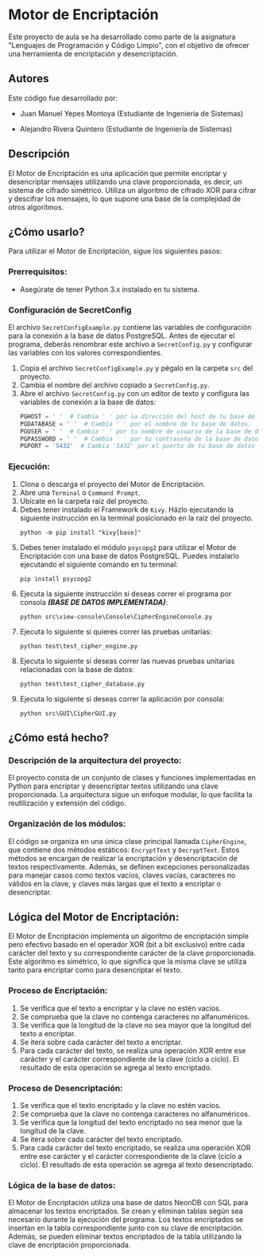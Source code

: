 # Motor de Encriptación
Este proyecto de aula se ha desarrollado como parte de la asignatura "Lenguajes de Programación y Código Limpio", con el objetivo de ofrecer una herramienta de encriptación y desencriptación.
## Autores

Este código fue desarrollado por:

- Juan Manuel Yepes Montoya (Estudiante de Ingeniería de Sistemas)

- Alejandro Rivera Quintero (Estudiante de Ingeniería de Sistemas)

## Descripción
El Motor de Encriptación es una aplicación que permite encriptar y desencriptar mensajes utilizando una clave proporcionada, es decir, un sistema de cifrado simétrico. Utiliza un algoritmo de cifrado XOR para cifrar y descifrar los mensajes, lo que supone una base de la complejidad de otros algorítmos.

## ¿Cómo usarlo?
Para utilizar el Motor de Encriptación, sigue los siguientes pasos:

### Prerrequisitos:
* Asegúrate de tener Python 3.x instalado en tu sistema.

### Configuración de SecretConfig
El archivo `SecretConfigExample.py` contiene las variables de configuración para la conexión a la base de datos PostgreSQL. Antes de ejecutar el programa, deberás renombrar este archivo a `SecretConfig.py` y configurar las variables con los valores correspondientes.

1. Copia el archivo `SecretConfigExample.py` y pégalo en la carpeta `src` del proyecto.
2. Cambia el nombre del archivo copiado a `SecretConfig.py`.
3. Abre el archivo `SecretConfig.py` con un editor de texto y configura las variables de conexión a la base de datos:
    ```python
    PGHOST = ' '  # Cambia ' ' por la dirección del host de tu base de datos.
    PGDATABASE = ' '  # Cambia ' ' por el nombre de tu base de datos.
    PGUSER = ' '  # Cambia ' ' por tu nombre de usuario de la base de datos.
    PGPASSWORD = ' '  # Cambia ' ' por tu contraseña de la base de datos.
    PGPORT = '5432'  # Cambia '5432' por el puerto de tu base de datos (generalmente es 5432).
    ```

### Ejecución:
1. Clona o descarga el proyecto del Motor de Encriptación.
2. Abre una `Terminal` o `Command Prompt`.
3. Ubícate en la carpeta raíz del proyecto.
4. Debes tener instalado el Framework de `Kivy`. Házlo ejecutando la siguiente instrucción en la terminal posicionado en la raíz del proyecto.
    ```
    python -m pip install "kivy[base]"
    ```
5. Debes tener instalado el módulo `psycopg2` para utilizar el Motor de Encriptación con una base de datos PostgreSQL. Puedes instalarlo ejecutando el siguiente comando en tu terminal:
    ```
    pip install psycopg2
    ```
6. Ejecuta la siguiente instrucción si deseas correr el programa por consola ***(BASE DE DATOS IMPLEMENTADA)***:
    ```
    python src\view-console\Console\CipherEngineConsole.py
    ```
7. Ejecuta lo siguiente si quieres correr las pruebas unitarias:
    ```
    python test\test_cipher_engine.py
    ```
8. Ejecuta lo siguiente si deseas correr las nuevas pruebas unitarias relacionadas con la base de datos:
    ```
    python test\test_cipher_database.py
    ```
9. Ejecuta lo siguiente si deseas correr la aplicación por consola:
    ```
    python src\GUI\CipherGUI.py
    ```



## ¿Cómo está hecho?
### Descripción de la arquitectura del proyecto:
El proyecto consta de un conjunto de clases y funciones implementadas en Python para encriptar y desencriptar textos utilizando una clave proporcionada. La arquitectura sigue un enfoque modular, lo que facilita la reutilización y extensión del código.

### Organización de los módulos:
El código se organiza en una única clase principal llamada `CipherEngine`, que contiene dos métodos estáticos: `EncryptText` y `DecryptText`. Estos métodos se encargan de realizar la encriptación y desencriptación de textos respectivamente. Además, se definen excepciones personalizadas para manejar casos como textos vacíos, claves vacías, caracteres no válidos en la clave, y claves más largas que el texto a encriptar o desencriptar.


## Lógica del Motor de Encriptación:

El Motor de Encriptación implementa un algoritmo de encriptación simple pero efectivo basado en el operador XOR (bit a bit exclusivo) entre cada carácter del texto y su correspondiente carácter de la clave proporcionada. Este algoritmo es simétrico, lo que significa que la misma clave se utiliza tanto para encriptar como para desencriptar el texto.

### Proceso de Encriptación:
1. Se verifica que el texto a encriptar y la clave no estén vacíos.
2. Se comprueba que la clave no contenga caracteres no alfanuméricos.
3. Se verifica que la longitud de la clave no sea mayor que la longitud del texto a encriptar.
4. Se itera sobre cada carácter del texto a encriptar.
5. Para cada carácter del texto, se realiza una operación XOR entre ese carácter y el carácter correspondiente de la clave (ciclo a ciclo). El resultado de esta operación se agrega al texto encriptado.

### Proceso de Desencriptación:
1. Se verifica que el texto encriptado y la clave no estén vacíos.
2. Se comprueba que la clave no contenga caracteres no alfanuméricos.
3. Se verifica que la longitud del texto encriptado no sea menor que la longitud de la clave.
4. Se itera sobre cada carácter del texto encriptado.
5. Para cada carácter del texto encriptado, se realiza una operación XOR entre ese carácter y el carácter correspondiente de la clave (ciclo a ciclo). El resultado de esta operación se agrega al texto desencriptado.


### Lógica de la base de datos:
El Motor de Encriptación utiliza una base de datos NeonDB con SQL para almacenar los textos encriptados. Se crean y eliminan tablas según sea necesario durante la ejecución del programa. Los textos encriptados se insertan en la tabla correspondiente junto con su clave de encriptación. Además, se pueden eliminar textos encriptados de la tabla utilizando la clave de encriptación proporcionada.